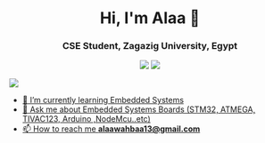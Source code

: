 
<h1 align="center">Hi, I'm Alaa 👋</h1>
<h3 align="center">CSE Student, Zagazig University, Egypt</h3>
<p align="center">
    <a href="https://twitter.com/alaawahba_13"><img src="https://img.shields.io/badge/twitter-%231FA1F1?style=flat&logo=twitter&logoColor=white"/></a>
    <a href="https://www.linkedin.com/in/alaawahba13"><img src="https://img.shields.io/badge/linkedin-%230177B5?style=flat&logo=linkedin&logoColor=white"/></a>
  </p>
  <p>
<a href="workworkey@gmail.com"><img src="https://img.shields.io/badge/Gmail-D14836?style=for-the-badge&logo=gmail&logoColor=white"</a>  
</p>
  
<!--  <img src="https://github.com/mohamedabusrea/mohamedabusrea/blob/master/profile-img.png" align="right" width="25%"/> -->

- 🌱 I’m currently learning Embedded Systems
- 💬 Ask me about Embedded Systems Boards (STM32, ATMEGA, TIVAC123, Arduino ,NodeMcu..etc)
- 📫 How to reach me **alaawahbaa13@gmail.com**

<!--
[![GitHub Streak](https://streak-stats.demolab.com?user=alaawahba13&theme=dark&date_format=j%20M%5B%20Y%5D)](https://git.io/streak-stats)

**alaawahba13/alaawahba13** is a ✨ _special_ ✨ repository because its `README.md` (this file) appears on your GitHub profile.


